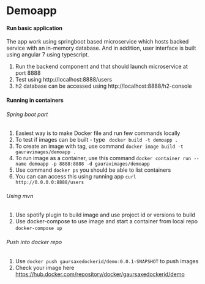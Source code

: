 # Demoapp


#### Run basic application

The app work using springboot based microservice which hosts backed service with an in-memory database. And in addition, user interface is built using angular 7 using typescript.

1. Run the backend component and that should launch microservice at port 8888
2. Test using http://localhost:8888/users
3. h2 database can be accessed using http://localhost:8888/h2-console



#### Running in containers
###### Spring boot part
1. Easiest way is to make Docker file and run few commands locally
2. To test if images can be built - type 
` docker build -t demoapp .`
3. To create an image with tag, use command
`docker image build -t gauravimages/demoapp .`
4. To run image as a container, use this command
`docker container run --name demoapp -p 8888:8888 -d gauravimages/demoapp`
5. Use command `docker ps` you should be able to list containers
6. You can can access this using running app
`curl http://0.0.0.0:8888/users`

###### Using mvn

1. Use spotify plugin to build image and use project id or versions to build
2. Use docker-compose to use image and start a container from local repo `docker-compose up`

###### Push into docker repo
1. Use `docker push gaursaxedockerid/demo:0.0.1-SNAPSHOT` to push images
2. Check your image here https://hub.docker.com/repository/docker/gaursaxedockerid/demo



